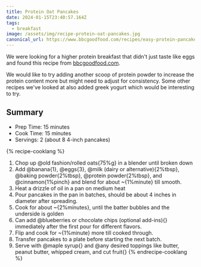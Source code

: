 ```yaml
---
title: Protein Oat Pancakes
date: 2024-01-15T23:40:57.164Z
tags:
  - breakfast
image: /assets/img/recipe-protein-oat-pancakes.jpg
canonical_url: https://www.bbcgoodfood.com/recipes/easy-protein-pancakes
---
```


We were looking for a higher protein breakfast that didn't just taste like eggs and found this recipe from [bbcgoodfood.com](https://www.bbcgoodfood.com/recipes/easy-protein-pancakes).

We would like to try adding another scoop of protein powder to increase the protein content more but might need to adjust for consistency.
Some other recipes we've looked at also added greek yogurt which would be interesting to try.

## Summary

- Prep Time: 15 minutes
- Cook Time: 15 minutes
- Servings: 2 (about 8 4-inch pancakes)

{% recipe-cooklang %}

1. Chop up @old fashion/rolled oats{75%g} in a blender until broken down
1. Add @banana{1}, @eggs{3}, @milk (dairy or alternative){2%tbsp}, @baking powder{2%tbsp}, @protein powder{2%tbsp}, and @cinnamon{1%pinch} and blend for about ~{1%minute} till smooth.
1. Heat a drizzle of oil in a pan on medium heat
1. Pour pancakes in the pan in batches, should be about 4 inches in diameter after spreading.
1. Cook for about ~{2%minutes}, until the batter bubbles and the underside is golden
1. Can add @blueberries or chocolate chips (optional add-ins){} immediately after the first pour for different flavors.
1. Flip and cook for ~{1%minute} more till cooked through.
1. Transfer pancakes to a plate before starting the next batch.
1. Serve with @maple syrup{} and @any desired toppings like butter, peanut butter, whipped cream, and cut fruit{}
{% endrecipe-cooklang %}
